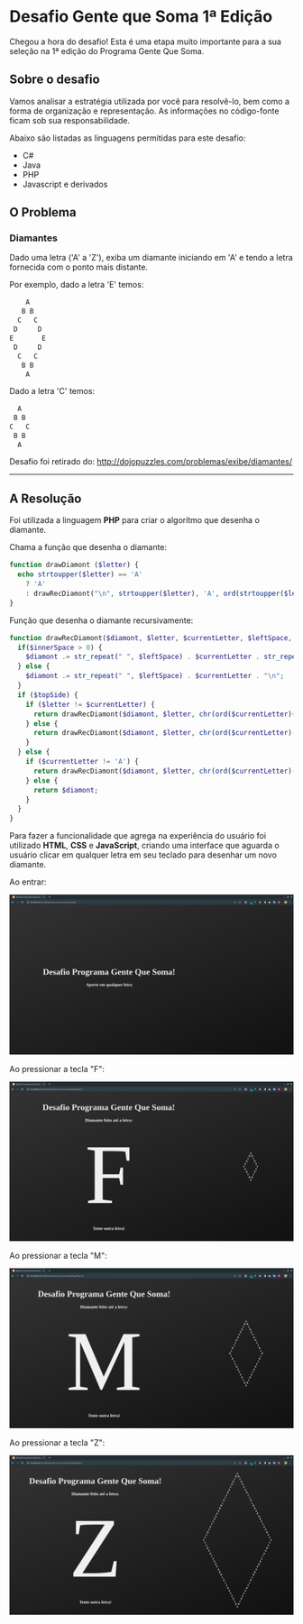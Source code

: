 # Desafio Gente que Soma 1ª Edição

Chegou a hora do desafio! Esta é uma etapa muito importante para a sua seleção na 1ª edição do Programa Gente Que Soma.

## Sobre o desafio

Vamos analisar a estratégia utilizada por você para resolvê-lo, bem como a forma de organização e representação. As informações no código-fonte ficam sob sua responsabilidade.

Abaixo são listadas as linguagens permitidas para este desafio:

- C#
- Java
- PHP
- Javascript e derivados

## O Problema

### Diamantes

Dado uma letra ('A' a 'Z'), exiba um diamante iniciando em 'A' e tendo a letra fornecida com o ponto mais distante.

Por exemplo, dado a letra 'E' temos:

```text
    A
   B B
  C   C
 D     D
E       E
 D     D
  C   C
   B B
    A
```

Dado a letra 'C' temos:

```text
  A
 B B
C   C
 B B
  A
```

Desafio foi retirado do: <http://dojopuzzles.com/problemas/exibe/diamantes/>

---

## A Resolução

Foi utilizada a linguagem **PHP** para criar o algorítmo que desenha o diamante.

Chama a função que desenha o diamante:

```php
function drawDiamont ($letter) {
  echo strtoupper($letter) == 'A'
    ? 'A'
    : drawRecDiamont("\n", strtoupper($letter), 'A', ord(strtoupper($letter))-ord('A'), -1, true);
}
```

Função que desenha o diamante recursivamente:

```php
function drawRecDiamont($diamont, $letter, $currentLetter, $leftSpace, $innerSpace, $topSide) {
  if($innerSpace > 0) {
    $diamont .= str_repeat(" ", $leftSpace) . $currentLetter . str_repeat(" ", $innerSpace) . $currentLetter . "\n";
  } else {
    $diamont .= str_repeat(" ", $leftSpace) . $currentLetter . "\n";
  }
  if ($topSide) {
    if ($letter != $currentLetter) {
      return drawRecDiamont($diamont, $letter, chr(ord($currentLetter)+1), $leftSpace - 1, $innerSpace + 2, true);
    } else {
      return drawRecDiamont($diamont, $letter, chr(ord($currentLetter)-1), $leftSpace + 1, $innerSpace - 2, false);
    }
  } else {
    if ($currentLetter != 'A') {
      return drawRecDiamont($diamont, $letter, chr(ord($currentLetter)-1), $leftSpace + 1, $innerSpace - 2, false);
    } else {
      return $diamont;
    }
  }
}
```

Para fazer a funcionalidade que agrega na experiência do usuário foi utilizado **HTML**, **CSS** e **JavaScript**, criando uma interface que aguarda o usuário clicar em qualquer letra em seu teclado para desenhar um novo diamante.

Ao entrar:

![print1](screenshots/print1.png)

Ao pressionar a tecla "F":

![print2](screenshots/print2.png)

Ao pressionar a tecla "M":

![print3](screenshots/print3.png)

Ao pressionar a tecla "Z":

![print4](screenshots/print4.png)
